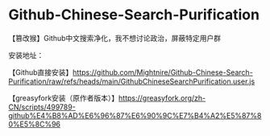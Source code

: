 # Github-Chinese-Search-Purification
【篡改猴】Github中文搜索净化，我不想讨论政治，屏蔽特定用户群

安装地址：

【Github直接安装】https://github.com/Mightnire/Github-Chinese-Search-Purification/raw/refs/heads/main/GithubChineseSearchPurification.user.js

【greasyfork安装（原作者版本）】https://greasyfork.org/zh-CN/scripts/499789-github%E4%B8%AD%E6%96%87%E6%90%9C%E7%B4%A2%E5%87%80%E5%8C%96
